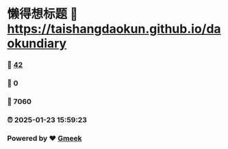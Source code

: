 # 懒得想标题 :link: https://taishangdaokun.github.io/daokundiary 
### :page_facing_up: [42](https://taishangdaokun.github.io/daokundiary/tag.html) 
### :speech_balloon: 0 
### :hibiscus: 7060 
### :alarm_clock: 2025-01-23 15:59:23 
### Powered by :heart: [Gmeek](https://github.com/Meekdai/Gmeek)
